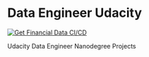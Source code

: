 # Data Engineer Udacity
[![Get Financial Data CI/CD](https://github.com/natanascimento/data-engineer-udacity/actions/workflows/get_financial_ci_cd.yaml/badge.svg)](https://github.com/natanascimento/data-engineer-udacity/actions/workflows/get_financial_ci_cd.yaml)

Udacity Data Engineer Nanodegree Projects


